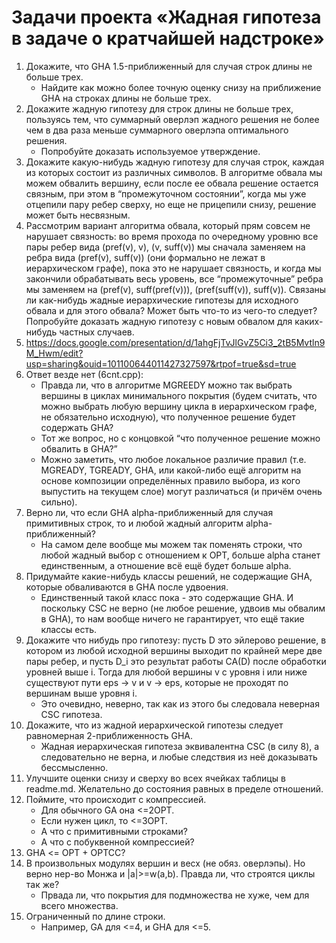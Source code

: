 # Задачи проекта «Жадная гипотеза в задаче о кратчайшей надстроке»
1. Докажите, что GHA 1.5-приближенный для случая строк длины не больше трех.
	- Найдите как можно более точную оценку снизу на приближение GHA на строках длины не больше трех.
2. Докажите жадную гипотезу для строк длины не больше трех, пользуясь тем, что суммарный оверлэп жадного решения не более чем в два раза меньше суммарного оверлэпа оптимального решения.
	- Попробуйте доказать используемое утверждение.
3. Докажите какую-нибудь жадную гипотезу для случая строк, каждая из которых состоит из различных символов.
В алгоритме обвала мы можем обвалить вершину, если после ее обвала решение остается связным, при этом в “промежуточном состоянии”, когда мы уже отцепили пару ребер сверху, но еще не прицепили снизу, решение может быть несвязным.
4. Рассмотрим вариант алгоритма обвала, который прям совсем не нарушает связность: во время прохода по очередному уровню все пары ребер вида (pref(v), v), (v, suff(v)) мы сначала заменяем на ребра вида (pref(v), suff(v)) (они формально не лежат в иерархическом графе), пока это не нарушает связность, и когда мы закончили обрабатывать весь уровень, все “промежуточные” ребра мы заменяем на (pref(v), suff(pref(v))), (pref(suff(v)), suff(v)).  Связаны ли как-нибудь жадные иерархические гипотезы для исходного обвала и для этого обвала? Может быть что-то из чего-то следует? Попробуйте доказать жадную гипотезу с новым обвалом для каких-нибудь частных случаев.
5. https://docs.google.com/presentation/d/1ahgFjTvJlGvZ5Ci3_2tB5Mvtln9M_Hwm/edit?usp=sharing&ouid=101100644011427327597&rtpof=true&sd=true
6. Ответ везде нет (6cnt.cpp):
	- Правда ли, что в алгоритме MGREEDY можно так выбрать вершины в циклах минимального покрытия (будем считать, что можно выбрать любую вершину цикла в иерархическом графе, не обязательно исходную), что полученное решение будет содержать GHA?
	- Тот же вопрос, но с концовкой “что полученное решение можно обвалить в GHA?”
	- Можно заметить, что любое локальное различие правил (т.е. MGREADY, TGREADY, GHA, или какой-либо ещё алгоритм на основе композиции определённых правило выбора, из кого выпустить на текущем слое) могут различаться (и причём очень сильно).
7. Верно ли, что если GHA alpha-приближенный для случая примитивных строк, то и любой жадный алгоритм alpha-приближенный?
	- На самом деле вообще мы можем так поменять строки, что любой жадный выбор с отношением к OPT, больше alpha станет единственным, а отношение всё ещё будет больше alpha.
8. Придумайте какие-нибудь классы решений, не содержащие GHA, которые обваливаются в GHA после удвоения.
	- Единственный такой класс пока - это содержащие GHA. И поскольку CSC не верно (не любое решение, удвоив мы обвалим в GHA), то нам вообще ничего не гарантирует, что ещё такие классы есть.
9. Докажите что нибудь про гипотезу: пусть D это эйлерово решение, в котором из любой исходной вершины выходит по крайней мере две пары ребер, и пусть D_i это результат работы CA(D) после обработки уровней выше i. Тогда для любой вершины v с уровня i или ниже существуют пути eps -> v и v -> eps, которые не проходят по вершинам выше уровня i.
	- Это очевидно, неверно, так как из этого бы следовала неверная CSC гипотеза.
10. Докажите, что из жадной иерархической гипотезы следует равномерная 2-приближенность GHA.
	- Жадная иерархическая гипотеза эквивалентна CSC (в силу 8), а следовательно не верна, и любые следствия из неё доказывать бессмысленно.
11. Улучшите оценки снизу и сверху во всех ячейках таблицы в readme.md. Желательно до состояния равных в пределе отношений.
12. Поймите, что происходит с компрессией.
	- Для обычного GA она <=2OPT.
	- Если нужен цикл, то <=3OPT.
	- А что с примитивными строками?
	- А что с побуквенной компрессией?
13. GHA <= OPT + OPTCC?
14. В произвольных модулях вершин и весх (не обяз. оверлэпы). Но верно нер-во Монжа и |a|>=w(a,b). Правда ли, что строятся циклы так же?
	- Првада ли, что покрытия для подмножества не хуже, чем для всего множества.
15. Ограниченный по длине строки.
	- Например, GA для <=4, и GHA для <=5.
